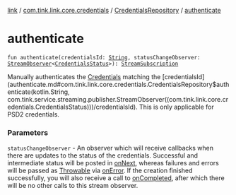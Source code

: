 [link](../../index.md) / [com.tink.link.core.credentials](../index.md) / [CredentialsRepository](index.md) / [authenticate](./authenticate.md)

# authenticate

`fun authenticate(credentialsId: `[`String`](https://kotlinlang.org/api/latest/jvm/stdlib/kotlin/-string/index.html)`, statusChangeObserver: `[`StreamObserver`](../../com.tink.service.streaming.publisher/-stream-observer/index.md)`<`[`CredentialsStatus`](../-credentials-status/index.md)`>): `[`StreamSubscription`](../../com.tink.service.streaming.publisher/-stream-subscription/index.md)

Manually authenticates the [Credentials](../../com.tink.model.credentials/-credentials/index.md) matching the [credentialsId](authenticate.md#com.tink.link.core.credentials.CredentialsRepository$authenticate(kotlin.String, com.tink.service.streaming.publisher.StreamObserver((com.tink.link.core.credentials.CredentialsStatus)))/credentialsId). This is only applicable for PSD2 credentials.

### Parameters

`statusChangeObserver` - An observer which will receive callbacks when there are
updates to the status of the credentials. Successful and intermediate status will be posted in
[onNext](../../com.tink.service.streaming.publisher/-stream-observer/on-next.md), whereas failures and errors will be passed as [Throwable](https://kotlinlang.org/api/latest/jvm/stdlib/kotlin/-throwable/index.html)
via [onError](../../com.tink.service.streaming.publisher/-stream-observer/on-error.md). If the creation finished successfully, you will also
receive a call to [onCompleted](../../com.tink.service.streaming.publisher/-stream-observer/on-completed.md), after which there will be no other
calls to this stream observer.